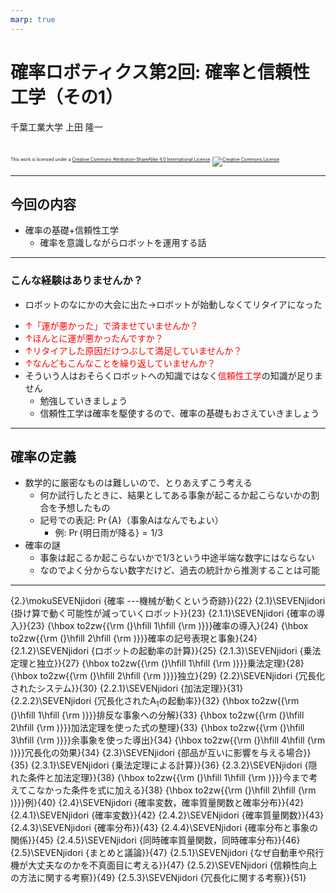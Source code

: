 ```yaml
---
marp: true
---
```


<!-- footer: 確率ロボティクス第2回（その1） -->

# 確率ロボティクス第2回: 確率と信頼性工学（その1）

千葉工業大学 上田 隆一

<br />

<p style="font-size:50%">
This work is licensed under a <a rel="license" href="http://creativecommons.org/licenses/by-sa/4.0/">Creative Commons Attribution-ShareAlike 4.0 International License</a>.
<a rel="license" href="http://creativecommons.org/licenses/by-sa/4.0/">
<img alt="Creative Commons License" style="border-width:0" src="https://i.creativecommons.org/l/by-sa/4.0/88x31.png" /></a>
</p>

---

<!-- paginate: true -->

## 今回の内容

- 確率の基礎+信頼性工学
    - 確率を意識しながらロボットを運用する話

---

### こんな経験はありませんか？

- ロボットのなにかの大会に出た$\rightarrow$ロボットが始動しなくてリタイアになった
* <span style="color:red">$\uparrow$「運が悪かった」で済ませていませんか？</span>
* <span style="color:red">$\uparrow$ほんとに運が悪かったんですか？</span>
* <span style="color:red">$\uparrow$リタイアした原因だけつぶして満足していませんか？</span>
* <span style="color:red">$\uparrow$なんどもこんなことを繰り返していませんか？</span>
* そういう人はおそらくロボットへの知識ではなく<span style="color:red">信頼性工学</span>の知識が足りません
    - 勉強していきましょう
    - 信頼性工学は確率を駆使するので、確率の基礎もおさえていきましょう


---

## 確率の定義

- 数学的に厳密なものは難しいので、とりあえずこう考える
    - 何か試行したときに、結果としてある事象が起こるか起こらないかの割合を予想したもの
    - 記号での表記: $\Pr\{$A$\}$（事象Aはなんでもよい）
        - 例: $\Pr\{$明日雨が降る$\}=1/3$
- 確率の謎
    - 事象は起こるか起こらないかで$1/3$という中途半端な数字にはならない
    - なのでよく分からない数字だけど、過去の統計から推測することは可能

---

{2.}\mokuSEVENjidori {確率 ---機械が動くという奇跡}}{22}
{2.1}\SEVENjidori {掛け算で動く可能性が減っていくロボット}}{23}
{2.1.1}\SEVENjidori {確率の導入}}{23}
{\hbox to2zw{{\rm (}\hfill 1\hfill {\rm )}}}確率の導入}{24}
{\hbox to2zw{{\rm (}\hfill 2\hfill {\rm )}}}確率の記号表現と事象}{24}
{2.1.2}\SEVENjidori {ロボットの起動率の計算}}{25}
{2.1.3}\SEVENjidori {乗法定理と独立}}{27}
{\hbox to2zw{{\rm (}\hfill 1\hfill {\rm )}}}乗法定理}{28}
{\hbox to2zw{{\rm (}\hfill 2\hfill {\rm )}}}独立}{29}
{2.2}\SEVENjidori {冗長化されたシステム}}{30}
{2.2.1}\SEVENjidori {加法定理}}{31}
{2.2.2}\SEVENjidori {冗長化されたA$_1$の起動率}}{32}
{\hbox to2zw{{\rm (}\hfill 1\hfill {\rm )}}}排反な事象への分解}{33}
{\hbox to2zw{{\rm (}\hfill 2\hfill {\rm )}}}加法定理を使った式の整理}{33}
{\hbox to2zw{{\rm (}\hfill 3\hfill {\rm )}}}余事象を使った導出}{34}
{\hbox to2zw{{\rm (}\hfill 4\hfill {\rm )}}}冗長化の効果}{34}
{2.3}\SEVENjidori {部品が互いに影響を与える場合}}{35}
{2.3.1}\SEVENjidori {乗法定理による計算}}{36}
{2.3.2}\SEVENjidori {隠れた条件と加法定理}}{38}
{\hbox to2zw{{\rm (}\hfill 1\hfill {\rm )}}}今まで考えてこなかった条件を式に加える}{38}
{\hbox to2zw{{\rm (}\hfill 2\hfill {\rm )}}}例}{40}
{2.4}\SEVENjidori {確率変数，確率質量関数と確率分布}}{42}
{2.4.1}\SEVENjidori {確率変数}}{42}
{2.4.2}\SEVENjidori {確率質量関数}}{43}
{2.4.3}\SEVENjidori {確率分布}}{43}
{2.4.4}\SEVENjidori {確率分布と事象の関係}}{45}
{2.4.5}\SEVENjidori {同時確率質量関数，同時確率分布}}{46}
{2.5}\SEVENjidori {まとめと議論}}{47}
{2.5.1}\SEVENjidori {なぜ自動車や飛行機が大丈夫なのかを不真面目に考える}}{47}
{2.5.2}\SEVENjidori {信頼性向上の方法に関する考察}}{49}
{2.5.3}\SEVENjidori {冗長化に関する考察}}{51}
